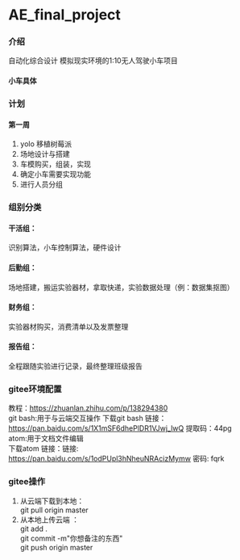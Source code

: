 # AE_final_project

### 介绍
自动化综合设计
模拟现实环境的1:10无人驾驶小车项目
#### 小车具体

### 计划
#### 第一周
1. yolo 移植树莓派
2. 场地设计与搭建
3. 车模购买，组装，实现
4. 确定小车需要实现功能
5. 进行人员分组

### 组别分类
#### 干活组：
识别算法，小车控制算法，硬件设计  
#### 后勤组：
场地搭建，搬运实验器材，拿取快递，实验数据处理（例：数据集抠图）  
#### 财务组：
实验器材购买，消费清单以及发票整理  
#### 报告组：
全程跟随实验进行记录，最终整理班级报告  


### gitee环境配置
教程：https://zhuanlan.zhihu.com/p/138294380  
git bash:用于与云端交互操作
下载git bash 链接：https://pan.baidu.com/s/1X1mSF6dhePlDR1VJwj_lwQ  提取码：44pg  
atom:用于文档文件编辑  
下载atom 链接：链接: https://pan.baidu.com/s/1odPUpl3hNheuNRAcizMymw  密码: fqrk

### gitee操作
1. 从云端下载到本地：  
git pull origin master  
2. 从本地上传云端 ：  
git add .  
git commit -m"你想备注的东西"  
git push origin master  

